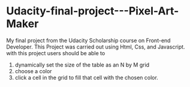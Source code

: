 # Udacity-final-project---Pixel-Art-Maker
My final project from the Udacity Scholarship course on Front-end Developer.
This Project was carried out using Html, Css, and Javascript.
with this project users should be able to 
1. dynamically set the size of the table as an N by M grid
2. choose a color
3. click a cell in the grid to fill that cell with the chosen color.

